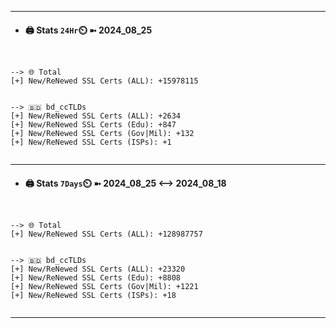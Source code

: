 

---
- #### 🖨️ **Stats** `24Hr`⏲️ ➼ 2024_08_25
```console


--> 🌐 Total
[+] New/ReNewed SSL Certs (ALL): +15978115


--> 🇧🇩 bd_ccTLDs
[+] New/ReNewed SSL Certs (ALL): +2634
[+] New/ReNewed SSL Certs (Edu): +847
[+] New/ReNewed SSL Certs (Gov|Mil): +132
[+] New/ReNewed SSL Certs (ISPs): +1


```

---
- #### 🖨️ **Stats** `7Days`⏲️ ➼ 2024_08_25 <--> 2024_08_18
```console


--> 🌐 Total
[+] New/ReNewed SSL Certs (ALL): +128987757


--> 🇧🇩 bd_ccTLDs
[+] New/ReNewed SSL Certs (ALL): +23320
[+] New/ReNewed SSL Certs (Edu): +8808
[+] New/ReNewed SSL Certs (Gov|Mil): +1221
[+] New/ReNewed SSL Certs (ISPs): +18


```

---

